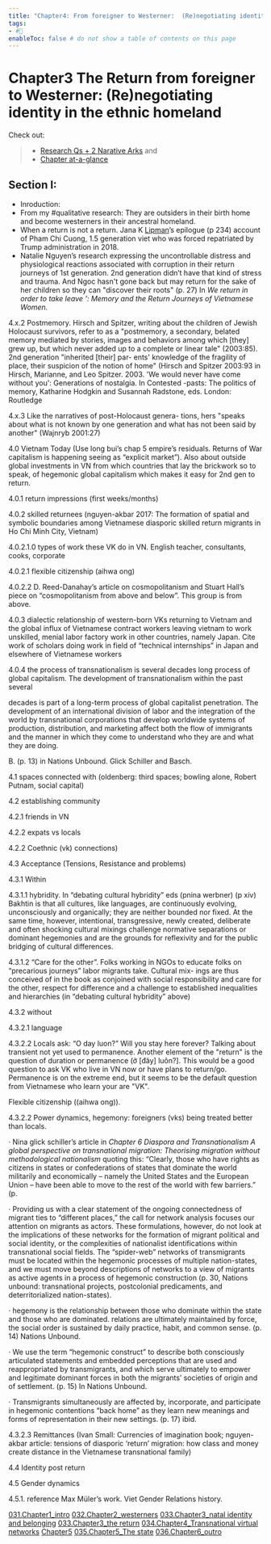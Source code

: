 ```yaml
---
title: "Chapter4: From foreigner to Westerner:  (Re)negotiating identity in the ethnic homeland"
tags: 
- #🌱
enableToc: false # do not show a table of contents on this page
---
```


# **Chapter3** The Return from foreigner to Westerner:  (Re)negotiating identity in the ethnic homeland
 

Check out:
> - [Research Qs + 2 Narative Arks](000.Chapters/010.Two%20Narative%20Arcs%20+%20Research%20Qs.md) and
> - [Chapter at-a-glance](000.Chapters/030.Chapters%20at-a-glance.md)

## Section I: 
- Inroduction:
- From my #qualitative research: They are outsiders in their birth home and become westerners in their ancestral homeland.
- When a return is not a return. Jana K [Lipman](005.Authors/Lipman.md)’s epilogue (p 234) account of Pham Chi Cuong, 1.5 generation viet who was forced repatriated by Trump administration in 2018.
- Natalie Nguyen’s research expressing the uncontrollable distress and physiological reactions associated with corruption in their return journeys of 1st generation. 2nd generation didn’t have that kind of stress and trauma. And Ngoc hasn't gone back but may return for the sake of her children so they can "discover their roots" (p. 27) In _We return in order to take leave ': Memory and the Return Journeys of Vietnamese Women._

4.x.2 Postmemory. ﻿Hirsch and Spitzer, writing about the children of Jewish Holocaust survivors, refer to as a "postmemory, a secondary, belated memory mediated by stories, images and behaviors among which [they] grew up, but which never added up to a complete or linear tale" (2003:85). 2nd generation "inherited [their] par- ents' knowledge of the fragility of place, their suspicion of the notion of home" (Hirsch and Spitzer 2003:93 in ﻿Hirsch, Marianne, and Leo Spitzer. 2003. 'We would never have come without you': Generations of nostalgia. In Contested -pasts: The politics of memory, Katharine Hodgkin and Susannah Radstone, eds. London: Routledge

 4.x.3 Like the narratives of post-Holocaust genera- tions, hers "speaks about what is not known by one generation and what has not been said by another" (Wajnryb 2001:27)

4.0 Vietnam Today (Use long bui’s chap 5 empire’s residuals. Returns of War capitalism is happening seeing as “explicit market”). Also about outside global investments in VN from which countries that lay the brickwork so to speak, of hegemonic global capitalism which makes it easy for 2nd gen to return.

4.0.1 return impressions (first weeks/months)

4.0.2 skilled returnees (nguyen-akbar 2017: The formation of spatial and symbolic boundaries among Vietnamese diasporic skilled return migrants in Ho Chi Minh City, Vietnam)

 4.0.2.1.0 types of work these VK do in VN. English teacher, consultants, cooks, corporate

 4.0.2.1 flexible citizenship (aihwa ong)

 4.0.2.2 ﻿D. Reed-Danahay’s article on cosmopolitanism and Stuart Hall’s piece on “cosmopolitanism from above and below”. This group is from above.

 4.0.3 dialectic relationship of western-born VKs returning to Vietnam and the global influx of Vietnamese contract workers leaving vietnam to work unskilled, menial labor factory work in other countries, namely Japan. Cite work of scholars doing work in field of “technical internships” in Japan and elsewhere of Vietnamese workers

 4.0.4 the process of transnationalism is several decades long process of global capitalism. ﻿The development of transnationalism within the past several

decades is part of a long-term process of global capitalist penetration. ﻿The development of an international division of labor and the integration of the world by transnational corporations that develop worldwide systems of production, distribution, and marketing affect both the flow of immigrants and the manner in which they come to understand who they are and what they are doing.

B. (p. 13) in Nations Unbound. Glick Schiller and Basch.

4.1 spaces connected with (oldenberg: third spaces; bowling alone, Robert Putnam, social capital)

4.2 establishing community

4.2.1 friends in VN

4.2.2 expats vs locals

4.2.2 Coethnic (vk) connections)

4.3 Acceptance (Tensions, Resistance and problems)

4.3.1 Within

 4.3.1.1 hybridity. ﻿In “debating cultural hybridity” eds (pnina werbner) (p xiv) Bakhtin is that all cultures, like languages, are continuously evolving, unconsciously and organically; they are neither bounded nor fixed. At the same time, however, intentional, transgressive, newly created, deliberate and often shocking cultural mixings challenge normative separations or dominant hegemonies and are the grounds for reflexivity and for the public bridging of cultural differences.

 4.3.1.2 “Care for the other”. Folks working in NGOs to educate folks on “precarious journeys” labor migrants take. ﻿Cultural mix- ings are thus conceived of in the book as conjoined with social responsibility and care for the other, respect for difference and a challenge to established inequalities and hierarchies (in “debating cultural hybridity” above)

4.3.2 without

 4.3.2.1 language

4.3.2.2 Locals ask: “O day luon?” Will you stay here forever? Talking about transient not yet used to permanence. Another element of the "return" is the question of duration or permanence (ở [đây] luôn?]. This would be a good question to ask VK who live in VN now or have plans to return/go. Permanence is on the extreme end, but it seems to be the default question from Vietnamese who learn your are "VK".

Flexible citizenship ((aihwa ong)).

 4.3.2.2 Power dynamics, hegemony: foreigners (vks) being treated better than locals.

· Nina glick schiller’s article ﻿in _Chapter 6 Diaspora and Transnationalism A global perspective on transnational migration: Theorising migration without methodological nationalism_ quoting this: ﻿“Clearly, those who have rights as citizens in states or confederations of states that dominate the world militarily and economically – namely the United States and the European Union – have been able to move to the rest of the world with few barriers.” (p.

· Providing us with a clear statement of the ongoing connectedness of migrant ties to “different places,” the call for network analysis focuses our attention on migrants as actors. These formulations, however, do not look at the implications of these networks for the formation of migrant political and social identity, or the complexities of nationalist identifications within transnational social fields. The “spider-web” networks of transmigrants must be located within the hegemonic processes of multiple nation-states, and we must move beyond descriptions of networks to a view of migrants as active agents in a process of hegemonic construction (p. 30, Nations unbound: transnational projects, postcolonial predicaments, and deterritorialized nation-states).

· hegemony is the relationship between those who dominate within the state and those who are dominated. relations are ultimately maintained by force, the social order is sustained by daily practice, habit, and common sense. (p. 14) Nations Unbound.

· ﻿We use the term “hegemonic construct” to describe both consciously articulated statements and embedded perceptions that are used and reappropriated by transmigrants, and which serve ultimately to empower and legitimate dominant forces in both the migrants’ societies of origin and of settlement. (p. 15) In Nations Unbound.

· Transmigrants simultaneously are affected by, incorporate, and participate in hegemonic contentions “back home” as they learn new meanings and forms of representation in their new settings. (p. 17) ibid.

4.3.2.3 Remittances (Ivan Small: Currencies of imagination book; nguyen-akbar article: tensions of diasporic ‘return’ migration: how class and money create distance in the Vietnamese transnational family)

4.4 Identity post return

4.5 Gender dynamics

 4.5.1. reference Max Müler’s work. Viet Gender Relations history.

[031.Chapter1_intro](000.Chapters/031.Chapter1_intro.md)
[032.Chapter2_westerners](000.Chapters/032.Chapter2_westerners.md)
[033.Chapter3_natal identity and belonging](000.Chapters/033.Chapter3_natal%20identity%20and%20belonging.md)
[033.Chapter3_the return](000.Chapters/033.Chapter3_the%20return.md)
[034.Chapter4_Transnational virtual networks](000.Chapters/034.Chapter4_Transnational%20virtual%20networks.md)
[Chapter5](000.Chapters/Chapter5.md)
[035.Chapter5_The state](000.Chapters/035.Chapter5_The%20state.md)
[036.Chapter6_outro](000.Chapters/036.Chapter6_outro.md)